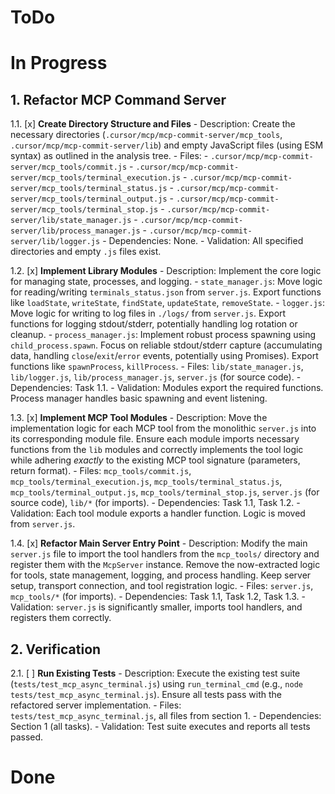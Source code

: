 # ToDo

# In Progress

## 1. Refactor MCP Command Server

1.1. [x] **Create Directory Structure and Files**
    - Description: Create the necessary directories (`.cursor/mcp/mcp-commit-server/mcp_tools`, `.cursor/mcp/mcp-commit-server/lib`) and empty JavaScript files (using ESM syntax) as outlined in the analysis tree.
    - Files:
        - `.cursor/mcp/mcp-commit-server/mcp_tools/commit.js`
        - `.cursor/mcp/mcp-commit-server/mcp_tools/terminal_execution.js`
        - `.cursor/mcp/mcp-commit-server/mcp_tools/terminal_status.js`
        - `.cursor/mcp/mcp-commit-server/mcp_tools/terminal_output.js`
        - `.cursor/mcp/mcp-commit-server/mcp_tools/terminal_stop.js`
        - `.cursor/mcp/mcp-commit-server/lib/state_manager.js`
        - `.cursor/mcp/mcp-commit-server/lib/process_manager.js`
        - `.cursor/mcp/mcp-commit-server/lib/logger.js`
    - Dependencies: None.
    - Validation: All specified directories and empty `.js` files exist.

1.2. [x] **Implement Library Modules**
    - Description: Implement the core logic for managing state, processes, and logging.
        - `state_manager.js`: Move logic for reading/writing `terminals_status.json` from `server.js`. Export functions like `loadState`, `writeState`, `findState`, `updateState`, `removeState`.
        - `logger.js`: Move logic for writing to log files in `./logs/` from `server.js`. Export functions for logging stdout/stderr, potentially handling log rotation or cleanup.
        - `process_manager.js`: Implement robust process spawning using `child_process.spawn`. Focus on reliable stdout/stderr capture (accumulating data, handling `close`/`exit`/`error` events, potentially using Promises). Export functions like `spawnProcess`, `killProcess`.
    - Files: `lib/state_manager.js`, `lib/logger.js`, `lib/process_manager.js`, `server.js` (for source code).
    - Dependencies: Task 1.1.
    - Validation: Modules export the required functions. Process manager handles basic spawning and event listening.

1.3. [x] **Implement MCP Tool Modules**
    - Description: Move the implementation logic for each MCP tool from the monolithic `server.js` into its corresponding module file. Ensure each module imports necessary functions from the `lib` modules and correctly implements the tool logic while adhering *exactly* to the existing MCP tool signature (parameters, return format).
    - Files: `mcp_tools/commit.js`, `mcp_tools/terminal_execution.js`, `mcp_tools/terminal_status.js`, `mcp_tools/terminal_output.js`, `mcp_tools/terminal_stop.js`, `server.js` (for source code), `lib/*` (for imports).
    - Dependencies: Task 1.1, Task 1.2.
    - Validation: Each tool module exports a handler function. Logic is moved from `server.js`.

1.4. [x] **Refactor Main Server Entry Point**
    - Description: Modify the main `server.js` file to import the tool handlers from the `mcp_tools/` directory and register them with the `McpServer` instance. Remove the now-extracted logic for tools, state management, logging, and process handling. Keep server setup, transport connection, and tool registration logic.
    - Files: `server.js`, `mcp_tools/*` (for imports).
    - Dependencies: Task 1.1, Task 1.2, Task 1.3.
    - Validation: `server.js` is significantly smaller, imports tool handlers, and registers them correctly.

## 2. Verification

2.1. [ ] **Run Existing Tests**
    - Description: Execute the existing test suite (`tests/test_mcp_async_terminal.js`) using `run_terminal_cmd` (e.g., `node tests/test_mcp_async_terminal.js`). Ensure all tests pass with the refactored server implementation.
    - Files: `tests/test_mcp_async_terminal.js`, all files from section 1.
    - Dependencies: Section 1 (all tasks).
    - Validation: Test suite executes and reports all tests passed.

# Done